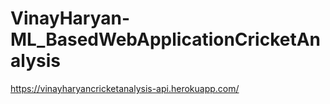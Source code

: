 # VinayHaryan-ML_BasedWebApplicationCricketAnalysis
https://vinayharyancricketanalysis-api.herokuapp.com/
